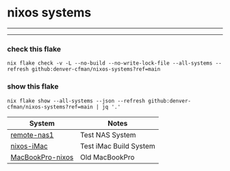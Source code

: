 # nixos systems
---

---
### check this flake
```
nix flake check -v -L --no-build --no-write-lock-file --all-systems --refresh github:denver-cfman/nixos-systems?ref=main
```

### show this flake
```
nix flake show --all-systems --json --refresh github:denver-cfman/nixos-systems?ref=main | jq '.'
```

| System | Notes |
|---|---|
| [remote-nas1](./remote-nas1/README.md) | Test NAS System |
| [nixos-iMac](./nixos-iMac/README.md) | Test iMac Build System |
| [MacBookPro-nixos](./MacBookPro-nixos/README.md) | Old MacBookPro |
